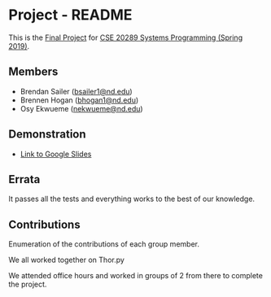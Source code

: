 # Project - README

This is the [Final Project] for [CSE 20289 Systems Programming (Spring 2019)].

## Members

- Brendan Sailer (bsailer1@nd.edu)
- Brennen Hogan  (bhogan1@nd.edu)
- Osy Ekwueme    (nekwueme@nd.edu)

## Demonstration

- [Link to Google Slides](https://docs.google.com/presentation/d/1CIKnV2ZISneps_TVAKttVyfXdkCNELE2Jm6veId5YOs/edit?ts=5cc73a49#slide=id.g58fa115cae_1_0)

## Errata

It passes all the tests and everything works to the best of our knowledge.

## Contributions

Enumeration of the contributions of each group member.

We all worked together on Thor.py

We attended office hours and worked in groups of 2 from there to
complete the project.



[Final Project]: https://www3.nd.edu/~pbui/teaching/cse.20289.sp19/project.html
[CSE 20289 Systems Programming (Spring 2019)]: https://www3.nd.edu/~pbui/teaching/cse.20289.sp19/

